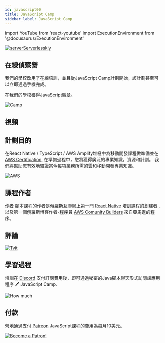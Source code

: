 ```yaml
---
id: javascript00
title: JavaScript Camp
sidebar_label: JavaScript Camp
---
```


import YouTube from 'react-youtube'
import ExecutionEnvironment from '@docusaurus/ExecutionEnvironment'

[![serverServerlesskiy](/img/javascript/headers/00.jpg)](https://www.instagram.com/serverserverlessky/)

## 在線偵察營

我們的學校改用了在線培訓，並且從JavaScript Camp計劃開始，該計劃甚至可以立即通過手機完成。

在我們的學校獲得JavaScript徽章。

![Camp](https://media.giphy.com/media/MOQG4QYC2MRSU/giphy.gif)

## 視頻

<YouTube videoId="A_i5-4FuuKw" />

## 計劃目的

在React Native / TypeScript / AWS Amplify堆棧中為移動開發課程做準備並在 [AWS Certification](https://aws.amazon.com/en/certification/), 在準備過程中，您將獲得廣泛的專業知識，資源和計劃。 我們將幫助您有效地驗證當今每項業務所需的雲和移動開發專業知識。

![AWS](https://entrackr.com/wp-content/uploads/2018/05/Amazon_smart_home_2.gif)

<!-- ## Программа на январь:

![Camp](https://media.giphy.com/media/EihFwASrXTmiQ/giphy.gif)

4.01 - [Первая программа Hello World](https://react-native-village.github.io/docs/javascript01)

5.01 - [Комментарии](https://react-native-village.github.io/docs/javascript02)

6.01 - [Переменные](https://react-native-village.github.io/docs/javascript03)

7.01 - [Типы данных](https://react-native-village.github.io/docs/javascript04)

8.01 - [Ошибки](https://react-native-village.github.io/docs/javascript05)

11.01 - [Строки](https://react-native-village.github.io/docs/javascript06)

12.01 - [Числа](https://react-native-village.github.io/docs/javascript07)

13.01 - [Истина или ложь?](https://react-native-village.github.io/docs/javascript08)

14.01 - [Преобразование и приведение типов](https://react-native-village.github.io/docs/javascript09)

15.01 - [Функции](https://react-native-village.github.io/docs/javascript10)

18.01 - [Объекты](https://react-native-village.github.io/docs/javascript11)

19.01 - [Блочная область видимости](https://react-native-village.github.io/docs/javascript12)

20.01 - [Регулярные выражения](https://react-native-village.github.io/docs/javascript13)

21.01 - [Конструкция switch case](https://react-native-village.github.io/docs/javascript14)

22.01 - [Инкапсуляция](https://react-native-village.github.io/docs/javascript15)

25.01 - [Наследование](https://react-native-village.github.io/docs/javascript16)

26.01 - [Циклы](https://react-native-village.github.io/docs/javascript17)

27.01 - [Массивы и псевдомассивы](https://react-native-village.github.io/docs/javascript18)

Подпишитесь на весь [календарь](http://p14-caldav.icloud.com/published/2/MTYyNzQyOTgyMzE2Mjc0MnJDaPjzgR0U-x4uD_nwjr8evco8zKn-1uWVIxx9RjsmCHqFd78vLOOEuCTnjF0D0nkHFj1HIpgT0mr_ioXK22M) -->

## 課程作者

[作者](https://career.habr.com/hackathon-unicorn) 腳本課程的作者是俄羅斯互聯網上第一門 [React Native](https://react-native-village.github.io/docs/start000) 培訓課程的創建者 , 以及第一個俄羅斯博客作者-程序員 [AWS Comunity Builders](https://aws.amazon.com/ru/developer/community/community-builders/) 來自亞馬遜的程序。

## 評論

[![Tvit](/img/javascript/twit.png)](https://twitter.com/dabit3/status/1339622771001843716)

## 學習過程

培訓在 [Discord](https://discord.gg/6GDAfXn) 支付訂閱費用後，即可通過秘密的Java腳本聊天形式訪問該應用程序 🖊️ JavaScript Camp.

![How much](https://media.giphy.com/media/bEu3CsR2RXdu5rBssw/giphy.gif)

## 付款

營地通過支付 [Patreon](https://www.patreon.com/javascriptcamp) JavaScript課程的費用為每月10美元。

[![Become a Patron!](/img/logo/patreon.jpg)](https://www.patreon.com/bePatron?u=31769291)
